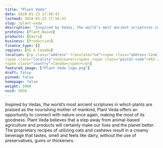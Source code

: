 ```yaml
---
title: "Plant Veda"
date: 2020-01-23 17:50:43
lastmod: 2020-01-23 17:50:43
slug: /plant-veda
description: "Inspired by Vedas, the world’s most ancient scriptures in which plants are praised as the nourishing mother of mankind, Plant Veda offers an opportunity to connect with nature once again, making the most of its goodness. Plant Veda believes that a step away from animal-based agriculture and products will certainly make our lives and the planet better.The proprietary recipes of utilizing oats and cashews result in a creamy beverage that tastes, smell and feels like dairy, without the use of preservatives, gums or thickeners."
proteins: [Plant-Based]
products: [Dairy]
business: [Production]
finance_type: []
regions: [US & Canada]
location: [<p class="address" translate="no"><span class="address-line1">Robson Street</span><br>
<span class="locality">Vancouver</span> <span class="postal-code">V6Z 2E7</span><br>
<span class="country">Canada</span></p>]
featured_image: ["Plant Veda logo.png"]
draft: false
pinned: false
homepage: false
weight: 5000
uuid: 5658
---
```

Inspired by Vedas, the world’s most ancient scriptures in which plants are praised as the nourishing mother of mankind, Plant Veda offers an opportunity to connect with nature once again, making the most of its goodness. Plant Veda believes that a step away from animal-based agriculture and products will certainly make our lives and the planet better.
The proprietary recipes of utilizing oats and cashews result in a creamy beverage that tastes, smell and feels like dairy, without the use of preservatives, gums or thickeners.
